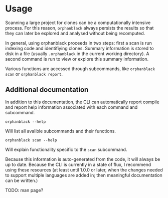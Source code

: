 # Usage

Scanning a large project for clones can be a computationally intensive process. For this reason, `orphanblack` always persists the results so that they can later be explored and analysed without being recomputed.

In general, using orphanblack proceeds in two steps: first a scan is run indexing code and identifiying clones. Summary information is stored to disk in a file (usually `.orphanblack` in the current working directory). A second command is run to view or explore this summary information.

Various functions are accessed through subcommands, like `orphanblack scan` or `orphanblack report`.

## Additional documentation

In addition to this documentation, the CLI can automatically report compile and report help information associated with each command and subcommand.

```
orphanblack --help
```

Will list all avalible subcommands and their functions.

```
orphanblack scan --help
```

Will explain functionality specific to the `scan` subcommand.

Because this information is auto-generated from the code, it will always be up to date. Because the CLI is currently in a state of flux, I recommend using these resources (at least until 1.0.0 or later, when the changes needed to support multiple languages are added in; then meaningful documentation can be written.)

TODO: man page?
